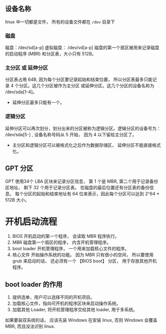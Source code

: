## 设备名称
linux 中一切都是文件， 所有的设备文件都在 `/dev` 目录下
### 磁盘
磁盘：/dev/sd[a-p]
虚拟磁盘： /dev/vd[a-p]
磁盘的第一个扇区被用来记录磁盘的启动程序 (MBR) 和分区表，大小只有 512B。
### 主分区 或 延伸分区
分区表占用 64B, 因为每个分区要记录起始和结束位置， 所以分区表最多只能记录 4 个分区。这几个分区被作为主分区 或延伸分区。这几个分区的设备名称为 /dev/sda[1-4]。
+ 延伸分区最多只能有一个。
### 逻辑分区
延伸分区可以再次划分，划分出来的分区被称为逻辑分区。逻辑分区的设备号为： /dev/sda[5-] , 设备名称号码从 5 开始， 因为 4 以下留给主分区了。

+ 主分区和逻辑分区可以被格式化之后作为数据存储区， 延伸分区不能直接格式化。

## GPT 分区
GPT 使用34个 LBA 区块来记录分区信息， 第 1 个是 MBR, 第二个用于记录备份区地址， 剩下 32 个用于记录分区表。
在磁盘的最后位置还有分区表的备份信息。
每个分区的起始和结束地址有 64 位来表示，因此每个分区可以达到 2^64 * 512B 大小。

# 开机启动流程
1. BIOS 开机启动的第一个程序， 会读取 MBR 程序执行。
2. MBR 磁盘第一个扇区的程序， 内含开机管理程序。
3. boot loader 开机管理程序， 一个用来加载核心文件的程序。
4. 核心文件 开始操作系统的功能。
因为 MBR 只有很小的空间， 所以要使用 grub 来启动的话， 还必须有一个 【BIOS boot】 分区， 用于存放其他开机程序。

## boot loader 的作用
1. 提供选单，用户可以选择不同的开机项目。
2. 加载核心文件，指向可开机的程序区块来启动操作系统。
3. 加载其他 Loader, 将开机管理程序交给其他 loader, 用于多系统。

如果要装双系统的话， 应该先装 Windows 在安装 linux, 否则 Windows 会覆盖 MBR, 而且没法识别 linux.
# 